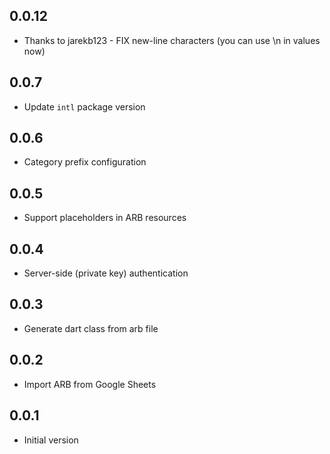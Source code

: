 ## 0.0.12

- Thanks to jarekb123 - FIX new-line characters (you can use \n in values now)

## 0.0.7

- Update `intl` package version

## 0.0.6

- Category prefix configuration

## 0.0.5

- Support placeholders in ARB resources

## 0.0.4

- Server-side (private key) authentication

## 0.0.3

- Generate dart class from arb file

## 0.0.2

- Import ARB from Google Sheets

## 0.0.1

- Initial version
